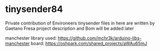 # tinysender84
Private contribution of Environeers tinysender
files in here are written by Gaetano Fresa
project description and Bom will be added later

manchester library used: https://github.com/mchr3k/arduino-libs-manchester
board: https://oshpark.com/shared_projects/aWAu65mJ
